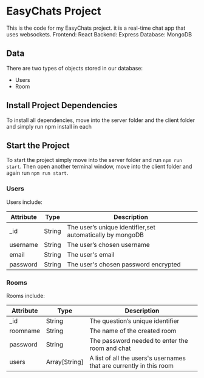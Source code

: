 # EasyChats Project

This is the code for my EasyChats project. it is a real-time chat app that uses websockets.
Frontend: React
Backend: Express
Database: MongoDB

## Data
There are two types of objects stored in our database:

* Users
* Room

## Install Project Dependencies

To install all dependencies, move into the server folder and the client folder and simply run npm install in each

## Start the Project

To start the project simply move into the server folder and run `npm run start`. Then open another terminal window, move into the client folder and again run `npm run start`.

### Users

Users include:

| Attribute    | Type             | Description           |
|-----------------|------------------|-------------------         |
| _id                 | String           | The user’s unique identifier,set automatically by mongoDB |
| username          | String           | The user’s chosen username     |
| email  | String           | The user's email |
| password | String | The user's chosen password encrypted|

### Rooms

Rooms include:

| Attribute | Type | Description |
|-----------------|------------------|-------------------|
| _id                  | String | The question’s unique identifier |
| roomname        | String | The name of the created room |
| password | String | The password needed to enter the room and chat|
| users | Array[String] | A list of all the users's usernames that are currently in this room|


